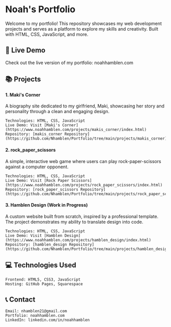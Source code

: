 # Noah's Portfolio

Welcome to my portfolio! This repository showcases my web development projects and serves as a platform to explore my skills and creativity. Built with HTML, CSS, JavaScript, and more.

## 🚀 Live Demo

Check out the live version of my portfolio: noahhamblen.com

## 📚 Projects

#### 1. Maki's Corner

A biography site dedicated to my girlfriend, Maki, showcasing her story and personality through a clean and engaging design.

    Technologies: HTML, CSS, JavaScript
    Live Demo: Visit [Maki's Corner](https://www.noahhamblen.com/projects/makis_corner/index.html)
    Repository: [makis_corner Repository] (https://github.com/Nhamblen/Portfolio/tree/main/projects/makis_corner)

#### 2. rock_paper_scissors

A simple, interactive web game where users can play rock-paper-scissors against a computer opponent.

    Technologies: HTML, CSS, JavaScript
    Live Demo: Visit [Rock Paper Scissors] (https://www.noahhamblen.com/projects/rock_paper_scissors/index.html)
    Repository: [rock_paper_scissors Repository] (https://github.com/Nhamblen/Portfolio/tree/main/projects/rock_paper_scissors)

#### 3. Hamblen Design (Work in Progress)

A custom website built from scratch, inspired by a professional template. The project demonstrates my ability to translate design into code.

    Technologies: HTML, CSS, JavaScript
    Live Demo: Visit [Hamblen Design] (https://www.noahhamblen.com/projects/hamblen_design/index.html)
    Repository: [hamblen_design Repository] (https://github.com/Nhamblen/Portfolio/tree/main/projects/hamblen_design)

## 💻 Technologies Used

    Frontend: HTML5, CSS3, JavaScript
    Hosting: GitHub Pages, Squarespace

## 📞 Contact

    Email: nhamblen21@gmail.com
    Portfolio: noahhamblen.com
    LinkedIn: linkedin.com/in/noahhamblen
